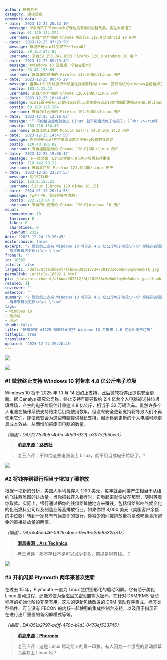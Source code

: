 ```yaml
---
author: 硬核老王
category: 硬核观察
comments_data:
- date: '2023-12-24 20:52:10'
  message: BSD用不了Plymouth好像也没有类似的替代品，实在太可惜了
  postip: 61.140.134.222
  username: 来自广东广州的 Chrome Mobile 119.0|Android 10 用户
- date: '2023-12-25 07:23:50'
  message: 难道不是win11变成下一个win8？
  postip: 39.153.247.83
  username: 来自39.153.247.83的 Firefox 120.0|Windows 10 用户
- date: '2023-12-25 09:19:49'
  message: 《Windows 10 是最后一个独立版本》
  postip: 58.47.153.69
  username: 来自湖南益阳的 Firefox 115.0|GNU/Linux 用户
- date: '2023-12-25 09:45:29'
  message: 当年win11升级强行卡设备让我彻底转向Linux，把双系统的windows盘给格掉了
  postip: 183.4.21.42
  username: 来自广东广州的 Chrome 120.0|GNU/Linux 用户
- date: '2023-12-25 10:40:43'
  message: win11很不好用,还是win10好点,现在装有win10的电脑配置都还不错,装linux还是很好的!
  postip: 60.189.125.204
  username: 来自浙江台州的 Firefox 102.0|GNU/Linux 用户
- date: '2023-12-25 12:16:02'
  message: "“ 不如给这些电脑装上 Linux，就不用当成电子垃圾了。?”<br />\r\n吓一跳<br />\r\n?桌面 +拱门•雷丽克斯 启动！"
  postip: 183.216.134.45
  username: 来自江西上饶的 Mobile Safari 14.0|iOS 14.2 用户
- date: '2023-12-25 14:47:58'
  message: 仍然使用win7并将桌面设置为传统xp风格的我路过
  postip: 120.40.106.82
  username: 来自福建福州的 Chrome 120.0|GNU/Linux 用户
- date: '2023-12-25 19:06:17'
  message: 下一篇文章：Linux将使4.8亿电子垃圾获得重生
  postip: 219.142.99.22
  username: 来自北京的 Firefox 121.0|GNU/Linux 用户
- date: '2023-12-26 22:24:53'
  message: 这个可以有~
  postip: 153.0.153.21
  username: linux [Chrome 120.0|Mac 10.15]
- date: '2024-01-13 20:14:53'
  message: fw再利用，我会好好考虑的！
  postip: 222.213.84.3
  username: 来自四川德阳的 Chrome 120.0|Windows 10 用户
count:
  commentnum: 10
  favtimes: 0
  likes: 0
  sharetimes: 0
  viewnum: 2322
date: '2023-12-24 20:20:45'
editorchoice: false
excerpt: "? 微软终止支持 Windows 10 将带来 4.8 亿公斤电子垃圾\r\n? 将钱存到银行相当于增加了碳排放\r\n? 开机闪屏 Plymouth
  两年来首次更新\r\n» \r\n»"
fromurl: ''
id: 16502
islctt: false
largepic: /data/attachment/album/202312/24/201933c6w6uk2wy0w6okzk.jpg
permalink: /article-16502-1.html
pic: /data/attachment/album/202312/24/201933c6w6uk2wy0w6okzk.jpg.thumb.jpg
related: []
reviewer: ''
selector: ''
summary: "? 微软终止支持 Windows 10 将带来 4.8 亿公斤电子垃圾\r\n? 将钱存到银行相当于增加了碳排放\r\n? 开机闪屏 Plymouth
  两年来首次更新\r\n» \r\n»"
tags:
- Windows 10
- 碳排放
- 闪屏
thumb: false
title: '硬核观察 #1225 微软终止支持 Windows 10 将带来 4.8 亿公斤电子垃圾'
titlepic: true
translator: ''
updated: '2023-12-24 20:20:45'
---
```


![](/data/attachment/album/202312/24/201933c6w6uk2wy0w6okzk.jpg)


![](/data/attachment/album/202312/24/201944zz8znaac6wwcw7cd.png)


### #1 微软终止支持 Windows 10 将带来 4.8 亿公斤电子垃圾


Windows 10 将于 2025 年 10 月 14 日终止支持，此后微软将停止提供安全更新。据 Canalys 研究公司称，终止支持可能导致约 2.4 亿台个人电脑被送往垃圾填埋场，产生的电子垃圾估计重达 4.8 亿公斤，相当于 32 万辆汽车。虽然许多个人电脑在操作系统支持结束后仍能使用数年，但没有安全更新支持将导致人们不再使用它们。即便微软会为这些电脑提供延长支持，但迁移到更新的个人电脑可能更具成本效益，从而增加报废旧电脑的数量。


*（插图：DA/2271c3b5-4b0a-4dd3-929f-b307c2b5bec1）*



> 
> **[消息来源：路透社](https://www.reuters.com/technology/microsoft-ending-support-windows-10-could-send-240-mln-pcs-landfills-report-2023-12-21/)**
> 
> 
> 



> 
> 老王点评：不如给这些电脑装上 Linux，就不用当成电子垃圾了。?
> 
> 
> 


![](/data/attachment/album/202312/24/202006nx11u4600m6k6pmz.png)


### #2 将钱存到银行相当于增加了碳排放


根据一项新的分析，美国人平均每存入 1000 美元，每年就会间接产生相当于从纽约飞往西雅图的排放量。当你把钱存入银行时，它看起来就像放在那里，随时等着你取款。实际上，银行通过把你的钱借给其他地方来赚钱，包括借给影响气候变化的化石燃料公司以及制造业等高排放行业。如果你将 8,000 美元（美国客户余额的中位数）转到一家具有气候意识的银行，你减少的间接排放量将是改吃素食所避免的直接排放量的两倍。


*（插图：DA/a545ed46-0925-4aec-9ea9-52d59532b7d7）*



> 
> **[消息来源：Ars Technica](https://arstechnica.com/tech-policy/2023/12/banks-use-your-deposits-to-loan-money-to-fossil-fuel-emissions-heavy-firms/)**
> 
> 
> 



> 
> 老王点评：那不存钱不是可以减少更多，前提是得有钱。 ?
> 
> 
> 


![](/data/attachment/album/202312/24/202025pp8f4fnvlnvmmtyd.png)


### #3 开机闪屏 Plymouth 两年来首次更新


在过去 15 年，Plymouth 一直为 Linux 提供图形化的启动闪屏。它有助于美化 Linux 启动过程，还能方便为全磁盘加密设置输入密码，在针对 DRM/KMS 驱动程序的初始化阶段非常有用。这次的更新包括改进的 DRM 驱动程序集成、标签类型插件、可与没有 FBCON 的内核一起使用的集成控制台支持，以及用于指示正在进行出厂重置的新闪屏模式等等。


*（插图：DA/851b2797-bdff-470c-b1d3-0470ef533745）*



> 
> **[消息来源：Phoronix](https://www.phoronix.com/news/Plymouth-2023-Release)**
> 
> 
> 



> 
> 老王点评：这是 Linux 启动给人的第一印象，有人因为一个漂亮的启动屏幕而喜欢上 Linux 吗？
> 
> 
>